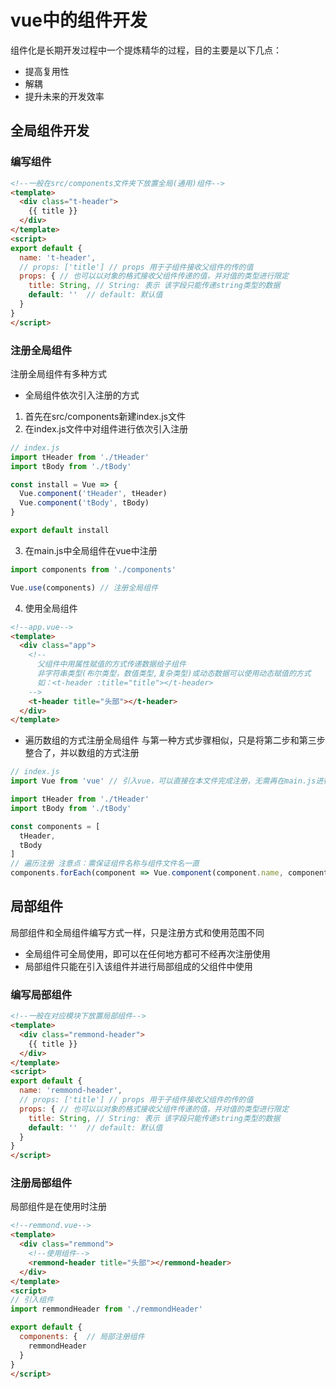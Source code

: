 # vue中的组件开发
组件化是长期开发过程中一个提炼精华的过程，目的主要是以下几点：
- 提高复用性
- 解耦
- 提升未来的开发效率

## 全局组件开发

### 编写组件
```html
<!--一般在src/components文件夹下放置全局(通用)组件-->
<template>
  <div class="t-header">
    {{ title }}
  </div>
</template>
<script>
export default {
  name: 't-header',
  // props: ['title'] // props 用于子组件接收父组件的传的值
  props: { // 也可以以对象的格式接收父组件传递的值，并对值的类型进行限定
    title: String, // String: 表示 该字段只能传递string类型的数据
    default: ''  // default: 默认值
  }
}
</script>
```

### 注册全局组件
注册全局组件有多种方式

- 全局组件依次引入注册的方式
1. 首先在src/components新建index.js文件
2. 在index.js文件中对组件进行依次引入注册
```javascript
// index.js
import tHeader from './tHeader'
import tBody from './tBody'

const install = Vue => {
  Vue.component('tHeader', tHeader)
  Vue.component('tBody', tBody)
}

export default install
```
3. 在main.js中全局组件在vue中注册
```javascript
import components from './components'

Vue.use(components) // 注册全局组件
```
4. 使用全局组件
```html
<!--app.vue-->
<template>
  <div class="app">
    <!--
      父组件中用属性赋值的方式传递数据给子组件 
      非字符串类型(布尔类型，数值类型,复杂类型)或动态数据可以使用动态赋值的方式
      如：<t-header :title="title"></t-header>
    -->
    <t-header title="头部"></t-header>
  </div>
</template>
```
- 遍历数组的方式注册全局组件 
与第一种方式步骤相似，只是将第二步和第三步整合了，并以数组的方式注册
```javascript
// index.js
import Vue from 'vue' // 引入vue，可以直接在本文件完成注册，无需再在main.js进行操作

import tHeader from './tHeader'
import tBody from './tBody'

const components = [
  tHeader,
  tBody
]
// 遍历注册 注意点：需保证组件名称与组件文件名一直
components.forEach(component => Vue.component(component.name, component));
```

## 局部组件
局部组件和全局组件编写方式一样，只是注册方式和使用范围不同
- 全局组件可全局使用，即可以在任何地方都可不经再次注册使用
- 局部组件只能在引入该组件并进行局部组成的父组件中使用

### 编写局部组件
```html
<!--一般在对应模块下放置局部组件-->
<template>
  <div class="remmond-header">
    {{ title }}
  </div>
</template>
<script>
export default {
  name: 'remmond-header',
  // props: ['title'] // props 用于子组件接收父组件的传的值
  props: { // 也可以以对象的格式接收父组件传递的值，并对值的类型进行限定
    title: String, // String: 表示 该字段只能传递string类型的数据
    default: ''  // default: 默认值
  }
}
</script>
```
### 注册局部组件
局部组件是在使用时注册
```html
<!--remmond.vue-->
<template>
  <div class="remmond">
    <!--使用组件-->
    <remmond-header title="头部"></remmond-header>
  </div>
</template>
<script>
// 引入组件
import remmondHeader from './remmondHeader'

export default {
  components: {  // 局部注册组件
    remmondHeader
  }
}
</script>
```
